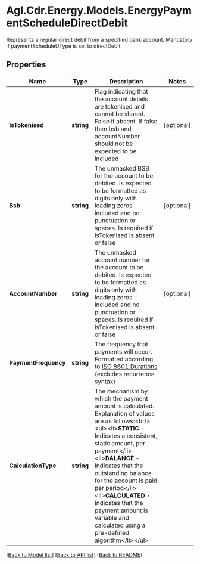 # Agl.Cdr.Energy.Models.EnergyPaymentScheduleDirectDebit
Represents a regular direct debit from a specified bank account. Mandatory if paymentScheduleUType is set to directDebit

## Properties

Name | Type | Description | Notes
------------ | ------------- | ------------- | -------------
**IsTokenised** | **string** | Flag indicating that the account details are tokenised and cannot be shared.  False if absent.  If false then bsb and accountNumber should not be expected to be included | [optional] 
**Bsb** | **string** | The unmasked BSB for the account to be debited. Is expected to be formatted as digits only with leading zeros included and no punctuation or spaces.  Is required if isTokenised is absent or false | [optional] 
**AccountNumber** | **string** | The unmasked account number for the account to be debited. Is expected to be formatted as digits only with leading zeros included and no punctuation or spaces.  Is required if isTokenised is absent or false | [optional] 
**PaymentFrequency** | **string** | The frequency that payments will occur.  Formatted according to [ISO 8601 Durations](https://en.wikipedia.org/wiki/ISO_8601#Durations) (excludes recurrence syntax) | 
**CalculationType** | **string** | The mechanism by which the payment amount is calculated.  Explanation of values are as follows:&lt;br/&gt;&lt;ul&gt;&lt;li&gt;**STATIC** - Indicates a consistent, static amount, per payment&lt;/li&gt;&lt;li&gt;**BALANCE** - Indicates that the outstanding balance for the account is paid per period&lt;/li&gt;&lt;li&gt;**CALCULATED** - Indicates that the payment amount is variable and calculated using a pre-defined algorithm&lt;/li&gt;&lt;/ul&gt; | 

[[Back to Model list]](../README.md#documentation-for-models) [[Back to API list]](../README.md#documentation-for-api-endpoints) [[Back to README]](../README.md)


